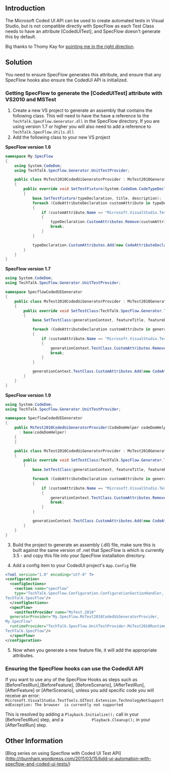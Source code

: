 ## Introduction

The Microsoft Coded UI API can be used to create automated tests in Visual Studio, but is not compatible directly with SpecFlow as each Test Class needs to have an attribute [CodedUITest], and SpecFlow doesn't generate this by default.

Big thanks to Thomy Kay for [pointing me in the right direction](http://groups.google.com/group/specflow/browse_thread/thread/e162fc98c1d7c119/0bf231a65195b375?lnk=gst&q=SpecFlow+with+VS2010+CodedUI+tests+#0bf231a65195b375).

## Solution

You need to ensure SpecFlow generates this attribute, and ensure that any SpecFlow hooks also ensure the CodedUI API is initialized.

### Getting SpecFlow to generate the [CodedUITest] attribute with VS2010 and MSTest

1. Create a new VS project to generate an assembly that contains the following class.
This will need to have the have a reference to the `TechTalk.SpecFlow.Generator.dll` in the SpecFlow directory. If you are using version 1.7 or higher you will also need to add a reference to `TechTalk.SpecFlow.Utils.dll`
2. Add the following class to your new VS project

**SpecFlow version 1.6**

```csharp
namespace My.SpecFlow
{
    using System.CodeDom;
    using TechTalk.SpecFlow.Generator.UnitTestProvider;

    public class MsTest2010CodedUiGeneratorProvider : MsTest2010GeneratorProvider
    {
        public override void SetTestFixture(System.CodeDom.CodeTypeDeclaration typeDeclaration, string title, string description)
        {
            base.SetTestFixture(typeDeclaration, title, description);
            foreach (CodeAttributeDeclaration customAttribute in typeDeclaration.CustomAttributes)
            {
                if (customAttribute.Name == "Microsoft.VisualStudio.TestTools.UnitTesting.TestClassAttribute")
                {
                    typeDeclaration.CustomAttributes.Remove(customAttribute);
                    break;
                }
            }

            typeDeclaration.CustomAttributes.Add(new CodeAttributeDeclaration(new CodeTypeReference("Microsoft.VisualStudio.TestTools.UITesting.CodedUITestAttribute")));
        }
    } 
}
```
**SpecFlow version 1.7**

```csharp
using System.CodeDom;
using TechTalk.SpecFlow.Generator.UnitTestProvider;

namespace SpecflowCodedUIGenerator
{
    public class MsTest2010CodedUiGeneratorProvider : MsTest2010GeneratorProvider
    {
        public override void SetTestClass(TechTalk.SpecFlow.Generator.TestClassGenerationContext generationContext, string featureTitle, string featureDescription)
        {
            base.SetTestClass(generationContext, featureTitle, featureDescription);

            foreach (CodeAttributeDeclaration customAttribute in generationContext.TestClass.CustomAttributes)
            {
                if (customAttribute.Name == "Microsoft.VisualStudio.TestTools.UnitTesting.TestClassAttribute")
                {
                    generationContext.TestClass.CustomAttributes.Remove(customAttribute);
                    break;
                }
            }

            generationContext.TestClass.CustomAttributes.Add(new CodeAttributeDeclaration(new CodeTypeReference("Microsoft.VisualStudio.TestTools.UITesting.CodedUITestAttribute")));
        }
    }
} 
```
**SpecFlow version 1.9**

```csharp
using System.CodeDom;
using TechTalk.SpecFlow.Generator.UnitTestProvider;

namespace SpecflowCodedUIGenerator
{
    public MsTest2010CodedUiGeneratorProvider(CodeDomHelper codeDomHelper)
      : base(codeDomHelper)
    {
    }

    public class MsTest2010CodedUiGeneratorProvider : MsTest2010GeneratorProvider
    {
        public override void SetTestClass(TechTalk.SpecFlow.Generator.TestClassGenerationContext generationContext, string featureTitle, string featureDescription)
        {
            base.SetTestClass(generationContext, featureTitle, featureDescription);

            foreach (CodeAttributeDeclaration customAttribute in generationContext.TestClass.CustomAttributes)
            {
                if (customAttribute.Name == "Microsoft.VisualStudio.TestTools.UnitTesting.TestClassAttribute")
                {
                    generationContext.TestClass.CustomAttributes.Remove(customAttribute);
                    break;
                }
            }

            generationContext.TestClass.CustomAttributes.Add(new CodeAttributeDeclaration(new CodeTypeReference("Microsoft.VisualStudio.TestTools.UITesting.CodedUITestAttribute")));
        }
    }
} 
```

3. Build the project to generate an assembly (.dll) file, make sure this is built against the same version of .net that SpecFlow is which is currently 3.5 - and copy this file into your SpecFlow installation directory.

4. Add a config item to your CodedUI project's `App.Config` file

```xml
<?xml version="1.0" encoding="utf-8" ?>
<configuration>
  <configSections>
    <section name="specFlow"
    type="TechTalk.SpecFlow.Configuration.ConfigurationSectionHandler,
TechTalk.SpecFlow"/>
  </configSections>
  <specFlow>
    <unitTestProvider name="MsTest.2010"
  generatorProvider="My.SpecFlow.MsTest2010CodedUiGeneratorProvider,
My.SpecFlow"
  runtimeProvider="TechTalk.SpecFlow.UnitTestProvider.MsTest2010RuntimeProvider,
TechTalk.SpecFlow"/>
  </specFlow>
</configuration>
```

5. Now when you generate a new feature file, it will add the appropriate attributes.

### Ensuring the SpecFlow hooks can use the CodedUI API

If you want to use any of the SpecFlow Hooks as steps such as [BeforeTestRun],[BeforeFeature], [BeforeScenario], [AfterTestRun], [AfterFeature] or [AfterScenario], unless you add specific code you will receive an error:
`Microsoft.VisualStudio.TestTools.UITest.Extension.TechnologyNotSupportedException: The browser  is currently not supported`

This is resolved by adding a `Playback.Initialize();` call in your [BeforeTestRun] step, and a `            Playback.Cleanup();` in your [AfterTestRun] step.

## Other Information
[Blog series on using Specflow with Coded UI Test API] (http://rburnham.wordpress.com/2011/03/15/bdd-ui-automation-with-specflow-and-coded-ui-tests/)
